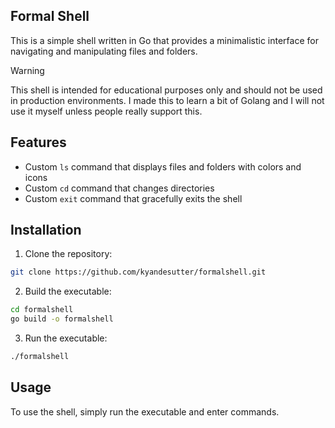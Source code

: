 ## Formal Shell

This is a simple shell written in Go that provides a minimalistic interface for navigating and manipulating files and folders.

> [!WARNING]  
> This shell is intended for educational purposes only and should not be used in production environments. I made this to learn a bit of Golang and I will not use it myself unless people really support this.

## Features

- Custom `ls` command that displays files and folders with colors and icons
- Custom `cd` command that changes directories
- Custom `exit` command that gracefully exits the shell

## Installation

1. Clone the repository:

```bash
git clone https://github.com/kyandesutter/formalshell.git
```

2. Build the executable:

```bash
cd formalshell
go build -o formalshell
```

3. Run the executable:

```bash
./formalshell
```

## Usage

To use the shell, simply run the executable and enter commands.
